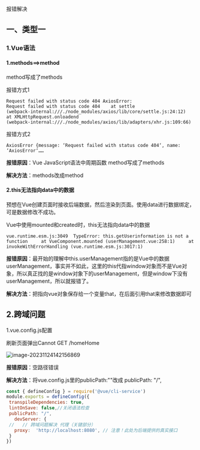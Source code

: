 





报错解决

## 一、类型一

### 1.Vue语法

#### 1.methods==>method

 method写成了methods

报错方式1

```
Request failed with status code 404 AxiosError: 
Request failed with status code 404    at settle 
(webpack-internal:///./node_modules/axios/lib/core/settle.js:24:12)    
at XMLHttpRequest.onloadend 
(webpack-internal:///./node_modules/axios/lib/adapters/xhr.js:109:66)
```

报错方式2

```
AxiosError {message: ‘Request failed with status code 404‘, name: ‘AxiosError‘……
```

**报错原因**：Vue JavaScript语法中周期函数 method写成了methods

**解决方法**：methods改成method



#### 2.this无法指向data中的数据

预想在Vue创建页面时接收后端数据，然后渲染到页面。使用data进行数据绑定，可是数据修改不成功。

Vue中使用mounted和created时，this无法指向data中的数据

```ma
vue.runtime.esm.js:3049  TypeError: this.getUserinformation is not a function     at VueComponent.mounted (userManagement.vue:258:1)     at invokeWithErrorHandling (vue.runtime.esm.js:3017:1)
```

**报错原因**：最开始的理解中this.userManagement指的是Vue中的数据userManagement，事实并不如此，这里的this代指window对象而不是Vue对象，所以真正找的是window对象下的userManagement，但是window下没有userManagement，所以就报错了。

**解决方法**：把指向vue对象保存给一个变量that，在后面引用that来修改数据即可



## 2.跨域问题

1.vue.config.js配置

刷新页面弹出Cannot GET /homeHome

![image-20231124142156869](C:\Users\22939\AppData\Roaming\Typora\typora-user-images\image-20231124142156869.png)

**报错原因**：空路径错误

**解决方法**：将vue.config.js里的publicPath:""改成 publicPath: "/",

```js
const { defineConfig } = require('@vue/cli-service')
module.exports = defineConfig({
 transpileDependencies: true,
 lintOnSave: false,//关闭语法检查
 publicPath: "/",
   devServer: {
 //   // 跨域问题解决 代理（关键部分）
   proxy:  'http://localhost:8080', // 注意！此处为后端提供的真实接口
 }
})
```

